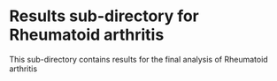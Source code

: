 # Results sub-directory for Rheumatoid arthritis
This sub-directory contains results for the final analysis of Rheumatoid arthritis

